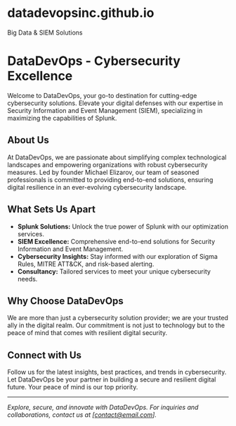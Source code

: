 # datadevopsinc.github.io
Big Data &amp; SIEM Solutions

# DataDevOps - Cybersecurity Excellence

Welcome to DataDevOps, your go-to destination for cutting-edge cybersecurity solutions. Elevate your digital defenses with our expertise in Security Information and Event Management (SIEM), specializing in maximizing the capabilities of Splunk.

## About Us

At DataDevOps, we are passionate about simplifying complex technological landscapes and empowering organizations with robust cybersecurity measures. Led by founder Michael Elizarov, our team of seasoned professionals is committed to providing end-to-end solutions, ensuring digital resilience in an ever-evolving cybersecurity landscape.

## What Sets Us Apart

- **Splunk Solutions:** Unlock the true power of Splunk with our optimization services.
- **SIEM Excellence:** Comprehensive end-to-end solutions for Security Information and Event Management.
- **Cybersecurity Insights:** Stay informed with our exploration of Sigma Rules, MITRE ATT&CK, and risk-based alerting.
- **Consultancy:** Tailored services to meet your unique cybersecurity needs.

## Why Choose DataDevOps

We are more than just a cybersecurity solution provider; we are your trusted ally in the digital realm. Our commitment is not just to technology but to the peace of mind that comes with resilient digital security.

## Connect with Us

Follow us for the latest insights, best practices, and trends in cybersecurity. Let DataDevOps be your partner in building a secure and resilient digital future. Your peace of mind is our top priority.

---

*Explore, secure, and innovate with DataDevOps. For inquiries and collaborations, contact us at [contact@email.com].*

<!---
DataDevOpsInc/DataDevOpsInc is a ✨ special ✨ repository because its `README.md` (this file) appears on your GitHub profile.
You can click the Preview link to take a look at your changes.
--->
